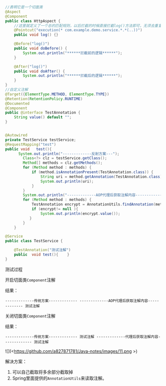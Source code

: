 ```java
//表明它是一个切面类
@Aspect
@Component
public class HttpAspect {
    //这里就定义了一个总的匹配规则，以后拦截的时候直接拦截log()方法即可，无须去重复写execution表达式
    @Pointcut("execution(* com.example.demo.service.*.*(..))")
    public void log() {}

    @Before("log()")
    public void doBefore() {
        System.out.println("******拦截前的逻辑******");
    }

    @After("log()")
    public void doAfter() {
        System.out.println("******拦截后的逻辑******");
    }
}
//自定义注解
@Target({ElementType.METHOD, ElementType.TYPE})
@Retention(RetentionPolicy.RUNTIME)
@Documented
@Component
public @interface TestAnnotation {
    String value() default "";
}


@Autowired
private TestService testService;
@RequestMapping("test")
public void   test(){
      System.out.println("-------------反射方案---");
        Class<?> clz = testService.getClass();
        Method[] methods = clz.getMethods();
        for (Method method : methods) {
            if (method.isAnnotationPresent(TestAnnotation.class)) {
                String uri = method.getAnnotation(TestAnnotation.class).value();
                System.out.println(uri);
            }
        }
        System.out.println("-------------AOP代理后获取注解内容-------------");
        for (Method method : methods) {
            TestAnnotation encrypt = AnnotationUtils.findAnnotation(method, TestAnnotation.class);
            if (encrypt!= null ){
                System.out.println(encrypt.value());
           }
        }
    }

@Service
public class TestService {

    @TestAnnotation("测试注解")
    public  void test(){    }
}

```

测试过程

开启切面类`Component`注解 

结果：

`-------------传统方案-------------
-------------AOP代理后获取注解内容-------------
测试注解`

关闭切面类`Component`注解 

结果：

`-------------传统方案-------------
测试注解
-------------代理后获取注解内容-------------
测试注解`

![](<https://github.com/a827871781/Java-notes/images/11.png \>)

解决方案：

1. 可以自己截取将多余部分截取掉
2. Spring里面提供的`AnnotationUtils`来读取注解。
